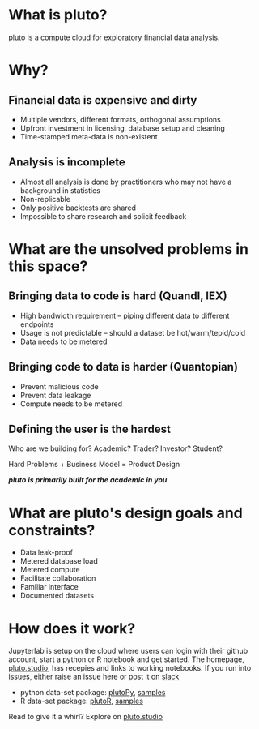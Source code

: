 # What is pluto?

pluto is a compute cloud for exploratory financial data analysis.

# Why?

## Financial data is expensive and dirty

* Multiple vendors, different formats, orthogonal assumptions
* Upfront investment in licensing, database setup and cleaning
* Time-stamped meta-data is non-existent

## Analysis is incomplete

* Almost all analysis is done by practitioners who may not have a background in statistics
* Non-replicable
* Only positive backtests are shared
* Impossible to share research and solicit feedback

# What are the unsolved problems in this space?

## Bringing data to code is hard (Quandl, IEX)

* High bandwidth requirement – piping different data to different endpoints
* Usage is not predictable – should a dataset be hot/warm/tepid/cold
* Data needs to be metered

## Bringing code to data is harder (Quantopian)

* Prevent malicious code
* Prevent data leakage
* Compute needs to be metered 

## Defining the user is the hardest

Who are we building for? Academic? Trader? Investor? Student?

Hard Problems + Business Model = Product Design

***pluto is primarily built for the academic in you.***

# What are pluto's design goals and constraints?

* Data leak-proof
* Metered database load
* Metered compute
* Facilitate collaboration
* Familiar interface
* Documented datasets

# How does it work?

Jupyterlab is setup on the cloud where users can login with their github account, start a python or R notebook and get started. The homepage, [pluto.studio](https://pluto.studio), has recepies and links to working notebooks. If you run into issues, either raise an issue here or post it on [slack](https://join.slack.com/t/plutonation/shared_invite/enQtNzI5Njg3NTkzNzYwLWE2NzI0ODM5N2FjMDQ2ZjMwMWRlY2FmNWZkYzU1OGFhY2NhNzg3MDM0MjEwMmZjNWI2MThlMjZiNWJiMjEwYjM)

* python data-set package: [plutoPy](https://github.com/shyams80/plutoPy), [samples](https://github.com/shyams80/plutons/tree/master/docs-py)
* R data-set package: [plutoR](https://github.com/shyams80/plutoR), [samples](https://github.com/shyams80/plutons/tree/master/docs-R)

Read to give it a whirl? Explore on [pluto.studio](https://pluto.studio)

